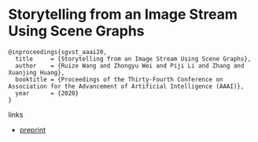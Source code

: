 # Storytelling from an Image Stream Using Scene Graphs

```
@inproceedings{sgvst_aaai20,
  title     = {Storytelling from an Image Stream Using Scene Graphs},
  author    = {Ruize Wang and Zhongyu Wei and Piji Li and Zhang and Xuanjing Huang},
  booktitle = {Proceedings of the Thirty-Fourth Conference on Association for the Advancement of Artificial Intelligence (AAAI)},
  year      = {2020}
}
```

links
- [preprint](http://www.sdspeople.fudan.edu.cn/zywei/paper/2020/wang-aaai-2020.pdf)
